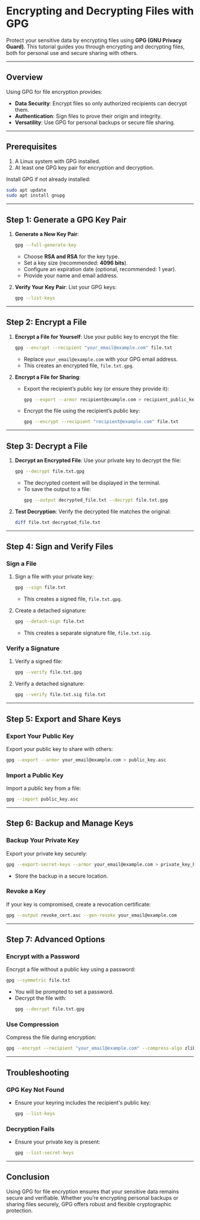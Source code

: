 # Encrypting and Decrypting Files with GPG

Protect your sensitive data by encrypting files using **GPG (GNU Privacy Guard)**. This tutorial guides you through encrypting and decrypting files, both for personal use and secure sharing with others.

---

## **Overview**

Using GPG for file encryption provides:
- **Data Security**: Encrypt files so only authorized recipients can decrypt them.
- **Authentication**: Sign files to prove their origin and integrity.
- **Versatility**: Use GPG for personal backups or secure file sharing.

---

## **Prerequisites**

1. A Linux system with GPG installed.
2. At least one GPG key pair for encryption and decryption.

Install GPG if not already installed:
```bash
sudo apt update
sudo apt install gnupg
```

---

## **Step 1: Generate a GPG Key Pair**

1. **Generate a New Key Pair**:
   ```bash
   gpg --full-generate-key
   ```
   - Choose **RSA and RSA** for the key type.
   - Set a key size (recommended: **4096 bits**).
   - Configure an expiration date (optional, recommended: 1 year).
   - Provide your name and email address.

2. **Verify Your Key Pair**:
   List your GPG keys:
   ```bash
   gpg --list-keys
   ```

---

## **Step 2: Encrypt a File**

1. **Encrypt a File for Yourself**:
   Use your public key to encrypt the file:
   ```bash
   gpg --encrypt --recipient "your_email@example.com" file.txt
   ```
   - Replace `your_email@example.com` with your GPG email address.
   - This creates an encrypted file, `file.txt.gpg`.

2. **Encrypt a File for Sharing**:
   - Export the recipient’s public key (or ensure they provide it):
     ```bash
     gpg --export --armor recipient@example.com > recipient_public_key.asc
     ```
   - Encrypt the file using the recipient’s public key:
     ```bash
     gpg --encrypt --recipient "recipient@example.com" file.txt
     ```

---

## **Step 3: Decrypt a File**

1. **Decrypt an Encrypted File**:
   Use your private key to decrypt the file:
   ```bash
   gpg --decrypt file.txt.gpg
   ```
   - The decrypted content will be displayed in the terminal.
   - To save the output to a file:
     ```bash
     gpg --output decrypted_file.txt --decrypt file.txt.gpg
     ```

2. **Test Decryption**:
   Verify the decrypted file matches the original:
   ```bash
   diff file.txt decrypted_file.txt
   ```

---

## **Step 4: Sign and Verify Files**

### **Sign a File**
1. Sign a file with your private key:
   ```bash
   gpg --sign file.txt
   ```
   - This creates a signed file, `file.txt.gpg`.

2. Create a detached signature:
   ```bash
   gpg --detach-sign file.txt
   ```
   - This creates a separate signature file, `file.txt.sig`.

### **Verify a Signature**
1. Verify a signed file:
   ```bash
   gpg --verify file.txt.gpg
   ```
2. Verify a detached signature:
   ```bash
   gpg --verify file.txt.sig file.txt
   ```

---

## **Step 5: Export and Share Keys**

### **Export Your Public Key**
Export your public key to share with others:
```bash
gpg --export --armor your_email@example.com > public_key.asc
```

### **Import a Public Key**
Import a public key from a file:
```bash
gpg --import public_key.asc
```

---

## **Step 6: Backup and Manage Keys**

### **Backup Your Private Key**
Export your private key securely:
```bash
gpg --export-secret-keys --armor your_email@example.com > private_key_backup.asc
```
- Store the backup in a secure location.

### **Revoke a Key**
If your key is compromised, create a revocation certificate:
```bash
gpg --output revoke_cert.asc --gen-revoke your_email@example.com
```

---

## **Step 7: Advanced Options**

### **Encrypt with a Password**
Encrypt a file without a public key using a password:
```bash
gpg --symmetric file.txt
```
- You will be prompted to set a password.
- Decrypt the file with:
  ```bash
  gpg --decrypt file.txt.gpg
  ```

### **Use Compression**
Compress the file during encryption:
```bash
gpg --encrypt --recipient "your_email@example.com" --compress-algo zlib file.txt
```

---

## **Troubleshooting**

### **GPG Key Not Found**
- Ensure your keyring includes the recipient's public key:
  ```bash
  gpg --list-keys
  ```

### **Decryption Fails**
- Ensure your private key is present:
  ```bash
  gpg --list-secret-keys
  ```

---

## **Conclusion**

Using GPG for file encryption ensures that your sensitive data remains secure and verifiable. Whether you’re encrypting personal backups or sharing files securely, GPG offers robust and flexible cryptographic protection.
